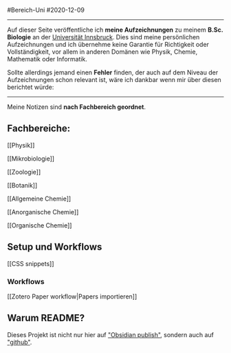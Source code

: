 #Bereich-Uni #2020-12-09

---

Auf dieser Seite veröffentliche ich **meine Aufzeichnungen** zu meinem **B.Sc. Biologie** an der [Universität Innsbruck](https://www.uibk.ac.at).
Dies sind meine persönlichen Aufzeichnungen und ich übernehme keine Garantie für Richtigkeit oder Vollständigkeit, vor allem in anderen Domänen wie Physik, Chemie, Mathematik oder Informatik.

Sollte allerdings jemand einen **Fehler** finden, der auch auf dem Niveau der Aufzeichnungen schon relevant ist, wäre ich dankbar wenn mir über diesen berichtet würde:

---

Meine Notizen sind **nach Fachbereich geordnet**.

## Fachbereiche:

[[Physik]]

[[Mikrobiologie]]

[[Zoologie]]

[[Botanik]]

[[Allgemeine Chemie]]

[[Anorganische Chemie]]

[[Organische Chemie]]

## Setup und Workflows

[[CSS snippets]]

### Workflows

[[Zotero Paper workflow|Papers importieren]]

## Warum README?

Dieses Projekt ist nicht nur hier auf ["Obsidian publish"](https://publish.obsidian.md/julian-storig), sondern auch auf ["github"](https://www.github.com/julianstoerig/zettelkasten).